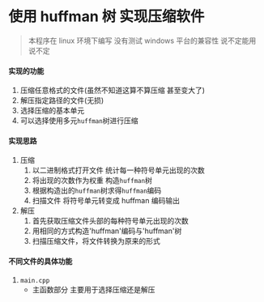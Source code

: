# 使用 huffman 树 实现压缩软件

> 本程序在 linux 环境下编写 没有测试 windows 平台的兼容性 说不定能用 说不定

#### 实现的功能

1. 压缩任意格式的文件(虽然不知道这算不算压缩 甚至变大了)
2. 解压指定路径的文件(无损)
3. 选择压缩的基本单元
4. 可以选择使用多元`huffman`树进行压缩

#### 实现思路

1. 压缩
   1. 以二进制格式打开文件 统计每一种符号单元出现的次数
   2. 将出现的次数作为权重 构造`huffman`树
   3. 根据构造出的`huffman`树求得`huffman`编码
   4. 扫描文件 将符号单元转变成 huffman 编码输出
2. 解压
   1. 首先获取压缩文件头部的每种符号单元出现的次数
   2. 用相同的方式构造'huffman'编码与'huffman'树
   3. 扫描压缩文件，将文件转换为原来的形式

#### 不同文件的具体功能

1. `main.cpp`
   - 主函数部分 主要用于选择压缩还是解压
